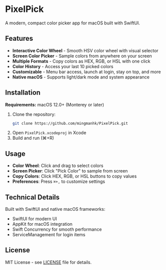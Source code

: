 # PixelPick

A modern, compact color picker app for macOS built with SwiftUI.

## Features

- **Interactive Color Wheel** - Smooth HSV color wheel with visual selector
- **Screen Color Picker** - Sample colors from anywhere on your screen
- **Multiple Formats** - Copy colors as HEX, RGB, or HSL with one click
- **Color History** - Access your last 10 picked colors
- **Customizable** - Menu bar access, launch at login, stay on top, and more
- **Native macOS** - Supports light/dark mode and system appearance

## Installation

**Requirements:** macOS 12.0+ (Monterey or later)

1. Clone the repository:
   ```bash
   git clone https://github.com/mingmanhk/PixelPick.git
   ```
2. Open `PixelPick.xcodeproj` in Xcode
3. Build and run (⌘+R)

## Usage

- **Color Wheel**: Click and drag to select colors
- **Screen Picker**: Click "Pick Color" to sample from screen
- **Copy Colors**: Click HEX, RGB, or HSL buttons to copy values
- **Preferences**: Press `⌘+,` to customize settings

## Technical Details

Built with SwiftUI and native macOS frameworks:
- SwiftUI for modern UI
- AppKit for macOS integration  
- Swift Concurrency for smooth performance
- ServiceManagement for login items

## License

MIT License - see [LICENSE](LICENSE) file for details.
